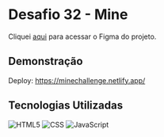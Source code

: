 # Desafio 32 - Mine

Cliquei [aqui](https://www.figma.com/file/Yb9IBH56g7T1hdIyZ3BMNO/Desafios---Codel%C3%A2ndia?node-id=157395%3A3193) para acessar o Figma do projeto.

## Demonstração

Deploy: https://minechallenge.netlify.app/

## Tecnologias Utilizadas

![HTML5](https://img.shields.io/badge/-HTML5-333333?style=flat&logo=HTML5)
![CSS](https://img.shields.io/badge/-CSS-333333?style=flat&logo=CSS3&logoColor=1572B6)
![JavaScript](https://img.shields.io/badge/-JavaScript-333333?style=flat&logo=javascript)